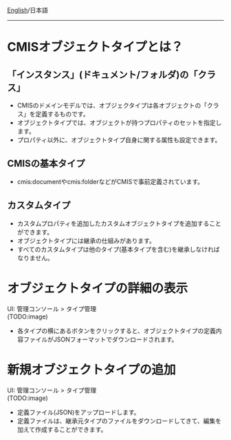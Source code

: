 [English](https://github.com/aegif/NemakiWare/wiki/Configuration%28Repository%29:-Object-type)/日本語 
***
# CMISオブジェクトタイプとは？
## 「インスタンス」(ドキュメント/フォルダ)の「クラス」
- CMISのドメインモデルでは、オブジェクタイプは各オブジェクトの「クラス」を定義するものです。  
- オブジェクトタイプでは、オブジェクトが持つプロパティのセットを指定します。
- プロパティ以外に、オブジェクトタイプ自身に関する属性も設定できます。

## CMISの基本タイプ
- cmis:documentやcmis:folderなどがCMISで事前定義されています。

## カスタムタイプ
- カスタムプロパティを追加したカスタムオブジェクトタイプを追加することができます。
- オブジェクトタイプには継承の仕組みがあります。
- すべてのカスタムタイプは他のタイプ(基本タイプを含む)を継承しなければなりません。

# オブジェクトタイプの詳細の表示
UI: 管理コンソール > タイプ管理  
(TODO:image)  
- 各タイプの横にあるボタンをクリックすると、オブジェクトタイプの定義内容ファイルがJSONフォーマットでダウンロードされます。  

# 新規オブジェクトタイプの追加
UI: 管理コンソール > タイプ管理  
(TODO:image)  
- 定義ファイル(JSON)をアップロードします。  
- 定義ファイルは、継承元タイプのファイルをダウンロードしてきて、編集を加えて作成することができます。